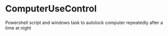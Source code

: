 # ComputerUseControl
Powershell script and windows task to autolock computer repeatedly after a time at night

